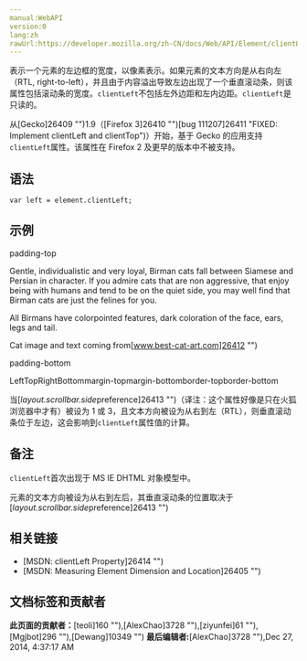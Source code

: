 ```yaml
---
manual:WebAPI
version:0
lang:zh
rawUrl:https://developer.mozilla.org/zh-CN/docs/Web/API/Element/clientLeft
---
```










表示一个元素的左边框的宽度，以像素表示。如果元素的文本方向是从右向左（RTL, right-to-left），并且由于内容溢出导致左边出现了一个垂直滚动条，则该属性包括滚动条的宽度。`clientLeft`不包括左外边距和左内边距。`clientLeft`是只读的。



从[Gecko]26409 "")1.9（[Firefox 3]26410 "")[bug 111207]26411 "FIXED: Implement clientLeft and clientTop")）开始，基于 Gecko 的应用支持`clientLeft`属性。该属性在 Firefox 2 及更早的版本中不被支持。


## 语法<a name="Syntax"></a>

```
var left = element.clientLeft;
```

## 示例<a name="Example"></a>


padding-top



Gentle, individualistic and very loyal, Birman cats fall between Siamese and Persian in character. If you admire cats that are non aggressive, that enjoy being with humans and tend to be on the quiet side, you may well find that Birman cats are just the felines for you.



All Birmans have colorpointed features, dark coloration of the face, ears, legs and tail.



Cat image and text coming from[www.best-cat-art.com]26412 "")



padding-bottom


LeftTopRightBottommargin-topmargin-bottomborder-topborder-bottom






当[<i>layout.scrollbar.side</i>preference]26413 "")（译注：这个属性好像是只在火狐浏览器中才有）被设为 1 或 3，且文本方向被设为从右到左（RTL），则垂直滚动条位于左边，这会影响到`clientLeft`属性值的计算。


## 备注<a name="Notes"></a>


`clientLeft`首次出现于 MS IE DHTML 对象模型中。



元素的文本方向被设为从右到左后，其垂直滚动条的位置取决于[<i>layout.scrollbar.side</i>preference]26413 "")


## 相关链接<a name="References"></a>

* [MSDN: clientLeft Property]26414 "")
* [MSDN: Measuring Element Dimension and Location]26405 "")



## 文档标签和贡献者
**此页面的贡献者：**[teoli]160 ""),[AlexChao]3728 ""),[ziyunfei]61 ""),[Mgjbot]296 ""),[Dewang]10349 "")
**最后编辑者:**[AlexChao]3728 ""),<time>Dec 27, 2014, 4:37:17 AM</time>


